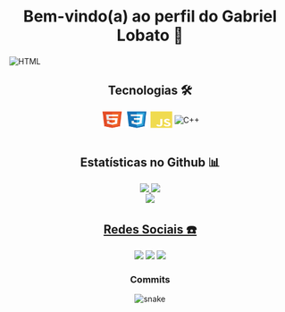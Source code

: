  <h1 align = "center">Bem-vindo(a) ao perfil do Gabriel Lobato 🚀</h1>
   <img align="center" alt="HTML" height="400" width="2048" src="https://github.com/GabrieLobatoCabral/GabrieLobatoCabral/assets/113934416/d7272007-6b4e-485b-aa3d-7be8907e7bc2">
 <br> 

 <h2 align = "center">Tecnologias 🛠️</h2>
<div align = "center">
  <img align="center" alt="HTML" height="30" width="40" src="https://raw.githubusercontent.com/devicons/devicon/master/icons/html5/html5-original.svg">
  <img align="center" alt="CSS" height="30" width="40" src="https://raw.githubusercontent.com/devicons/devicon/master/icons/css3/css3-original.svg">
  <img align="center" alt="Js" height="30" width="40" src="https://raw.githubusercontent.com/devicons/devicon/master/icons/javascript/javascript-plain.svg">
  <img align="center" alt="C++" height="30" width="40" src="https://cdn.jsdelivr.net/gh/devicons/devicon/icons/cplusplus/cplusplus-original.svg">
  <!-- <img align="center" alt="C#" height="30" width="40" src="https://cdn.jsdelivr.net/gh/devicons/devicon/icons/csharp/csharp-original.svg"> -->
</div> 
 <br>

<h2 align = "center">Estatísticas no Github 📊</h2>
 <div>
  <div align = "center">
   <a href="https://github.com/GabrieLobatoCabral">
   <img height="180em" src="https://github-readme-stats.vercel.app/api?username=GabrieLobatoCabral&show_icons=true&theme=radical"/>
   <img height="180em" src="https://github-readme-stats.vercel.app/api/top-langs/?username=GabrieLobatoCabral&layout=compact&langs_count=6&theme=radical"/>
    </div> 

   <div align = "center">
   <img  src="https://github-readme-streak-stats.herokuapp.com/?user=GabrieLobatoCabral&show_icons=true&locale=en&layout=compact&theme=radical&line_height=0" />
   </div> 

 <h2 align = "center">Redes Sociais ☎️</h2> 
<div align = "center"> 
  <a href="https://instagram.com/aprendizjva" target="_blank"><img src="https://img.shields.io/badge/-Instagram-%23E4405F?style=for-the-badge&logo=instagram&logoColor=white" target="_blank"></a>
  <a href = "mailto:cabral.lobato118@gmail.com"><img src="https://img.shields.io/badge/-Gmail-%23333?style=for-the-badge&logo=gmail&logoColor=white" target="_blank"></a>
  <a href="https://www.linkedin.com/in/gabriel-cabral-9b2b69193" target="_blank"><img src="https://img.shields.io/badge/-LinkedIn-%230077B5?style=for-the-badge&logo=linkedin&logoColor=white" target="_blank"></a>
</div>

<h3 align="center">Commits</h3>
<p align="center">
  <img src="https://github.com/GabrieLobatoCabral/GabrieLobatoCabral/blob/output/github-contribution-grid-snake.svg" alt="snake"></center>
</p>
